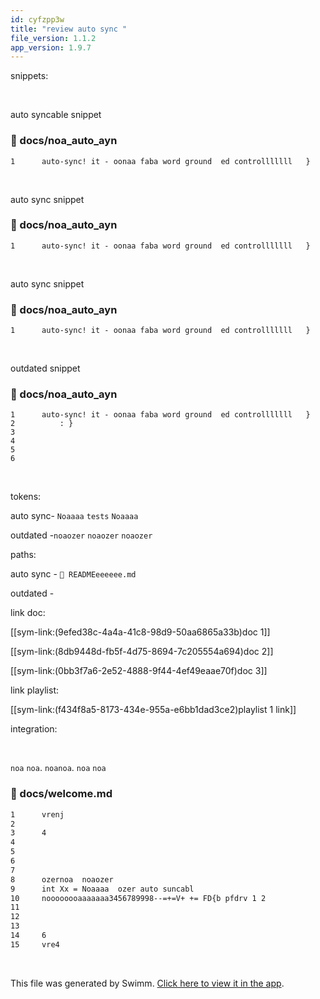```yaml
---
id: cyfzpp3w
title: "review auto sync "
file_version: 1.1.2
app_version: 1.9.7
---
```


snippets:

<br/>

auto syncable snippet
<!-- NOTE-swimm-snippet: the lines below link your snippet to Swimm -->
### 📄 docs/noa_auto_ayn
```
1      auto-sync! it - oonaa faba word ground  ed controlllllll   }
```

<br/>

auto sync snippet
<!-- NOTE-swimm-snippet: the lines below link your snippet to Swimm -->
### 📄 docs/noa_auto_ayn
```
1      auto-sync! it - oonaa faba word ground  ed controlllllll   }
```

<br/>

auto sync snippet
<!-- NOTE-swimm-snippet: the lines below link your snippet to Swimm -->
### 📄 docs/noa_auto_ayn
```
1      auto-sync! it - oonaa faba word ground  ed controlllllll   }
```

<br/>

outdated snippet
<!-- NOTE-swimm-snippet: the lines below link your snippet to Swimm -->
### 📄 docs/noa_auto_ayn
```
1      auto-sync! it - oonaa faba word ground  ed controlllllll   }
2          : }
3         
4      
5      
6       
```

<br/>

tokens:

auto sync- `Noaaaa`<swm-token data-swm-token=":docs/welcome.md:9:6:6:`int Xx = Noaaaa  ozer auto suncabl`"/> `tests`<swm-token data-swm-token=":READMEeeeeee.md:92:16:16:`If you&#39;re doing all of your integration tests pre-commit and you&#39;re all set on where Docusaurus is going to live, then you don&#39;t really need to go any further. You&#39;ve done the thing and you should feel great about it. We encourage you to keep reading anyway, but you&#39;re all set.`"/> `Noaaaa`<swm-token data-swm-token=":docs/welcome.md:9:6:6:`int Xx = Noaaaa  ozer auto suncabl`"/>

outdated -`noaozer`<swm-token data-swm-token=":docs/welcome.md:8:2:2:`ozernoa  noaozer`"/> `noaozer`<swm-token data-swm-token=":docs/welcome.md:8:2:2:`ozernoa  noaozer`"/> `noaozer`<swm-token data-swm-token=":docs/welcome.md:8:2:2:`ozernoa  noaozer`"/>

paths:

auto sync - `📄 READMEeeeeee.md`

outdated -

link doc:

[[sym-link:(9efed38c-4a4a-41c8-98d9-50aa6865a33b)doc 1]]

[[sym-link:(8db9448d-fb5f-4d75-8694-7c205554a694)doc 2]]

[[sym-link:(0bb3f7a6-2e52-4888-9f44-4ef49eaae70f)doc 3]]

link playlist:

[[sym-link:(f434f8a5-8173-434e-955a-e6bb1dad3ce2)playlist 1 link]]

integration:

<br/>

`noa` `noa`. `noanoa`. `noa` `noa`
<!-- NOTE-swimm-snippet: the lines below link your snippet to Swimm -->
### 📄 docs/welcome.md
```markdown
1      vrenj
2      
3      4
4      
5      
6      
7      
8      ozernoa  noaozer
9      int Xx = Noaaaa  ozer auto suncabl
10     noooooooaaaaaaa3456789998--=+=V+ += FD{b pfdrv 1 2
11     
12     
13     
14     6
15     vre4
```

<br/>

This file was generated by Swimm. [Click here to view it in the app](http://localhost:5000/repos/Z2l0aHViJTNBJTNBTm9hUmVwbyUzQSUzQU5vYW96ZXI=/docs/cyfzpp3w).
